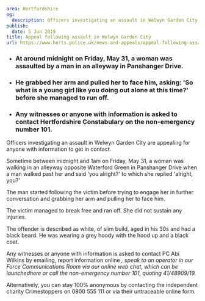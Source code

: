 ```yaml
area: Hertfordshire
og:
  description: Officers investigating an assault in Welwyn Garden City are appealing for anyone with information to get in contact.
publish:
  date: 5 Jun 2019
title: Appeal following assault in Welwyn Garden City
url: https://www.herts.police.uk/news-and-appeals/appeal-following-assault-in-welwyn-garden-city-0315b
```

* ### At around midnight on Friday, May 31, a woman was assaulted by a man in an alleyway in Panshanger Drive.

 * ### He grabbed her arm and pulled her to face him, asking: 'So what is a young girl like you doing out alone at this time?' before she managed to run off.

 * ### Any witnesses or anyone with information is asked to contact Hertfordshire Constabulary on the non-emergency number 101.

Officers investigating an assault in Welwyn Garden City are appealing for anyone with information to get in contact.

Sometime between midnight and 1am on Friday, May 31, a woman was walking in an alleyway opposite Waterford Green in Panshanger Drive when a man walked past her and said 'you alright?' to which she replied 'alright, you?'

The man started following the victim before trying to engage her in further conversation and grabbing her arm and pulling her to face him.

The victim managed to break free and ran off. She did not sustain any injuries.

The offender is described as white, of slim build, aged in his 30s and had a black beard. He was wearing a grey hoody with the hood up and a black coat.

Any witnesses or anyone with information is asked to contact PC Abi Wilkins by emailing, report information online _, speak to an operator in our Force Communications Room via our online web chat, which can be launchedhere_ _or call the non-emergency number 101, quoting 41/48909/19._

Alternatively, you can stay 100% anonymous by contacting the independent charity Crimestoppers on 0800 555 111 or via their untraceable online form.
